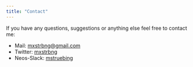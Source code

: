 ```yaml
---
title: "Contact"
---
```


If you have any questions, suggestions or anything else feel free to contact me:

* Mail: [mxstrbng@gmail.com](mailto:mxstrbng@gmail.com)
* Twitter: [mxstrbng](https://twitter.com/mxstrbng)
* Neos-Slack: [mstruebing](https://neos-project.slack.com/messages/D1N1C56EQ/)
